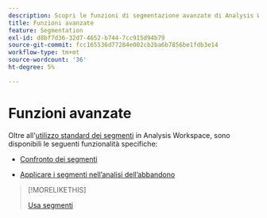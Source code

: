 ```yaml
---
description: Scopri le funzioni di segmentazione avanzate di Analysis Workspace.
title: Funzioni avanzate
feature: Segmentation
exl-id: d8bf7d36-32d7-4652-b744-7cc915d94b79
source-git-commit: fcc165536d77284e002cb2ba6b7856be1fdb3e14
workflow-type: tm+mt
source-wordcount: '36'
ht-degree: 5%

---
```


# Funzioni avanzate

Oltre all&#39;[utilizzo standard dei segmenti](/help/components/segmentation/segmentation-workflow/t-seg-apply.md) in Analysis Workspace, sono disponibili le seguenti funzionalità specifiche:

* [Confronto dei segmenti](/help/analyze/analysis-workspace/c-panels/c-segment-comparison/segment-comparison.md)

* [Applicare i segmenti nell’analisi dell’abbandono](/help/analyze/analysis-workspace/visualizations/fallout/compare-segments-fallout.md)

>[!MORELIKETHIS]
>
>[Usa segmenti](segmentation-workflow/t-seg-apply.md)
